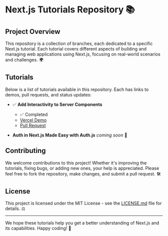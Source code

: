 # Next.js Tutorials Repository 📚

## Project Overview
This repository is a collection of branches, each dedicated to a specific Next.js tutorial. Each tutorial covers different aspects of building and managing web applications using Next.js, focusing on real-world scenarios and challenges. 🌍

## Tutorials
Below is a list of tutorials available in this repository. Each has links to demos, pull requests, and status updates:

- ✅ **Add Interactivity to Server Components**
  - ✅ Completed
  - [Vercel Demo](https://next-tutorials-git-how-to-add-interac-8dc45c-amddevmhs-projects.vercel.app/counter)
  - [Pull Request](https://github.com/amddevmh/next-tutorials/pull/1)

- **Auth in Next.js Made Easy with Auth.js**   *coming soon* 🚧


## Contributing
We welcome contributions to this project! Whether it's improving the tutorials, fixing bugs, or adding new ones, your help is appreciated. Please feel free to fork the repository, make changes, and submit a pull request. 🛠️

## License
This project is licensed under the MIT License - see the [LICENSE.md](LICENSE) file for details. ⚖️

---

We hope these tutorials help you get a better understanding of Next.js and its capabilities. Happy coding! 🎉
